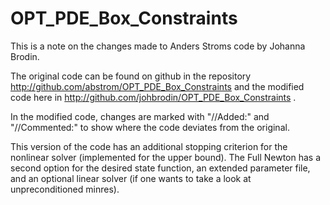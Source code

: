 # OPT_PDE_Box_Constraints
This is a note on the changes made to Anders Stroms code by Johanna Brodin.

The original code can be found on github in the repository 
http://github.com/abstrom/OPT_PDE_Box_Constraints
and the modified code here in
http://github.com/johbrodin/OPT_PDE_Box_Constraints
.

In the modified code, changes are marked with "//Added:" and "//Commented:" 
to show where the code deviates from the original.

This version of the code has an additional stopping criterion for the nonlinear solver (implemented for the upper bound). The Full Newton has a second option for the desired state function, an extended parameter file, and an optional linear solver (if one wants to take a look at unpreconditioned minres). 
